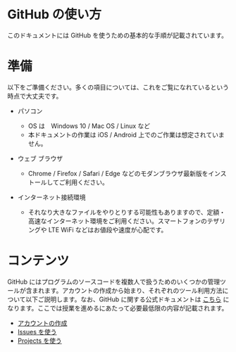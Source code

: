 # GitHub の使い方

このドキュメントには GitHub を使うための基本的な手順が記載されています。

# 準備

以下をご準備ください。多くの項目については、これをご覧になれているという時点で大丈夫です。

* パソコン
  * OS は　Windows 10 / Mac OS / Linux など
  * 本ドキュメントの作業は iOS / Android 上でのご作業は想定されていません。

* ウェブ ブラウザ
  * Chrome / Firefox / Safari / Edge などのモダンブラウザ最新版をインストールしてご利用ください。

* インターネット接続環境
  * それなり大きなファイルをやりとりする可能性もありますので、定額・高速なインターネット環境をご利用ください。スマートフォンのテザリングや LTE WiFi などはお値段や速度が心配です。

# コンテンツ

GitHub にはプログラムのソースコードを複数人で扱うためのいくつかの管理ツールが含まれます。アカウントの作成から始まり、それぞれのツール利用方法について以下ご説明します。なお、GitHub に関する公式ドキュメントは <a href="https://docs.github.com/ja/github" target="_blank">こちら</a> になります。ここでは授業を進めるにあたって必要最低限の内容が記載されます。

* [アカウントの作成](github_login.md)
* [Issues を使う](github_issues.md)
* [Projects を使う](github_projects.md)